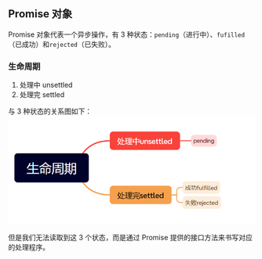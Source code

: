 ## Promise 对象

Promise 对象代表一个异步操作，有 3 种状态：`pending`（进行中）、`fufilled`（已成功）和`rejected`（已失败）。

### 生命周期

1. 处理中 unsettled
2. 处理完 settled

与 3 种状态的关系图如下：
![关系图](./images/promise-life-cycle.png)

但是我们无法读取到这 3 个状态，而是通过 Promise 提供的接口方法来书写对应的处理程序。
